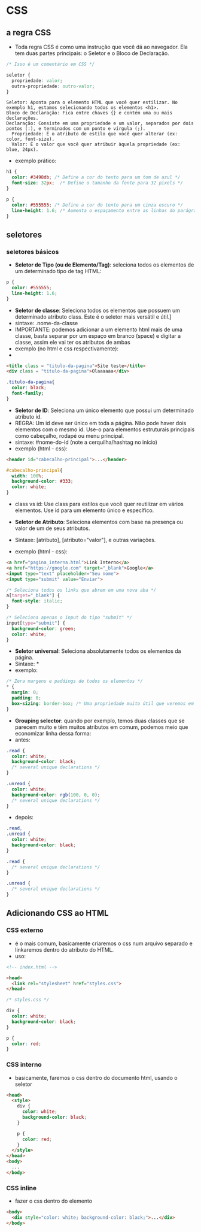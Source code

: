# CSS
## a regra CSS
- Toda regra CSS é como uma instrução que você dá ao navegador. Ela tem duas partes principais: o Seletor e o Bloco de Declaração.
```css
/* Isso é um comentário em CSS */

seletor {
  propriedade: valor;
  outra-propriedade: outro-valor;
}
```
```
Seletor: Aponta para o elemento HTML que você quer estilizar. No exemplo h1, estamos selecionando todos os elementos <h1>.
Bloco de Declaração: Fica entre chaves {} e contém uma ou mais declarações.
Declaração: Consiste em uma propriedade e um valor, separados por dois pontos (:), e terminados com um ponto e vírgula (;).
  Propriedade: É o atributo de estilo que você quer alterar (ex: color, font-size).
  Valor: É o valor que você quer atribuir àquela propriedade (ex: blue, 24px).
```
- exemplo prático:
```css
h1 {
  color: #3498db; /* Define a cor do texto para um tom de azul */
  font-size: 32px;  /* Define o tamanho da fonte para 32 pixels */
}

p {
  color: #555555; /* Define a cor do texto para um cinza escuro */
  line-height: 1.6; /* Aumenta o espaçamento entre as linhas do parágrafo */
}
```

## seletores
### seletores básicos
- **Seletor de Tipo (ou de Elemento/Tag)**: seleciona todos os elementos de um determinado tipo de tag HTML:
```css
p {
  color: #555555;
  line-height: 1.6;
}
```
- **Seletor de classe**: Seleciona todos os elementos que possuem um determinado atributo class. Este é o seletor mais versátil e útil.]
- sintaxe: .nome-da-classe
- IMPORTANTE: podemos adicionar a um elemento html mais de uma classe, basta separar por um espaço em branco (space) e digitar a classe, assim ele vai ter os atributos de ambas
- exemplo (no html e css respectivamente):
- 
```html
<title class = "titulo-da-pagina">Site teste</title>
<div class = "titulo-da-pagina">Olaaaaaa</div>
```

```css
.titulo-da-pagina{
  color: black;
  font-family;
}
```
- **Seletor de ID**: Seleciona um único elemento que possui um determinado atributo id.
- REGRA: Um id deve ser único em toda a página. Não pode haver dois elementos com o mesmo id. Use-o para elementos estruturais principais como cabeçalho, rodapé ou menu principal.
- sintaxe: #nome-do-id (note a cerquilha/hashtag no início)
- exemplo (html - css):
```html
<header id="cabecalho-principal">...</header>
```

```css
#cabecalho-principal{
  width: 100%;
  background-color: #333;
  color: white;
}
```
- class vs id: Use class para estilos que você quer reutilizar em vários elementos. Use id para um elemento único e específico.

- **Seletor de Atributo**: Seleciona elementos com base na presença ou valor de um de seus atributos.
- Sintaxe: [atributo], [atributo="valor"], e outras variações.
- exemplo (html - css):

```html
<a href="pagina_interna.html">Link Interno</a>
<a href="https://google.com" target="_blank">Google</a>
<input type="text" placeholder="Seu nome">
<input type="submit" value="Enviar">
```

```css
/* Seleciona todos os links que abrem em uma nova aba */
a[target="_blank"] {
  font-style: italic;
}

/* Seleciona apenas o input do tipo "submit" */
input[type="submit"] {
  background-color: green;
  color: white;
}
```

- **Seletor universal**: Seleciona absolutamente todos os elementos da página.
- Sintaxe: *
- exemplo:
```css
/* Zera margens e paddings de todos os elementos */
* {
  margin: 0;
  padding: 0;
  box-sizing: border-box; /* Uma propriedade muito útil que veremos em breve */
}
```

- **Grouping selector**: quando por exemplo, temos duas classes que se parecem muito e têm muitos atributos em comum, podemos meio que economizar linha dessa forma:
- antes:
```css
.read {
  color: white;
  background-color: black;
  /* several unique declarations */
}

.unread {
  color: white;
  background-color: rgb(100, 0, 0);
  /* several unique declarations */
}
```
- depois:
```css
.read,
.unread {
  color: white;
  background-color: black;
}

.read {
  /* several unique declarations */
}

.unread {
  /* several unique declarations */
}
```

## Adicionando CSS ao HTML
### CSS externo
- é o mais comum, basicamente criaremos o css num arquivo separado e linkaremos dentro do atributo <head> do HTML.
- uso:
```html
<!-- index.html -->

<head>
  <link rel="stylesheet" href="styles.css">
</head>
```
```css
/* styles.css */

div {
  color: white;
  background-color: black;
}

p {
  color: red;
}
```
### CSS interno
- basicamente, faremos o css dentro do documento html, usando o seletor <style> .. </style>
```html
<head>
  <style>
    div {
      color: white;
      background-color: black;
    }

    p {
      color: red;
    }
  </style>
</head>
<body>
  ...
</body>
```
### CSS inline
- fazer o css dentro do elemento
```html
<body>
  <div style="color: white; background-color: black;">...</div>
</body>
```

